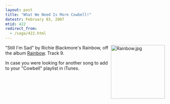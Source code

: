 ```yaml
---
layout: post
title: "What We Need Is More Cowbell!"
datestr: February 03, 2007
mtid: 422
redirect_from:
  - /saga/422.html
---
```

<img alt="Rainbow.jpg" align="right" src="http://www.munged.org/saga/Rainbow.jpg" width="170" height="170" />

"Still I'm Sad" by Richie Blackmore's Rainbow, off the album <a href="http://phobos.apple.com/WebObjects/MZStore.woa/wa/viewAlbum?id=404206&s=143441" title="Richie Blackmore's Rainbow - Rainbow">Rainbow</a>.  Track 9.

In case you were looking for another song to add to your "Cowbell" playlist in iTunes.

